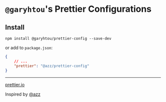 # `@garyhtou`'s  Prettier Configurations

## Install

```
npm install @garyhtou/prettier-config --save-dev
```

or add to `package.json`:

```json
{
	// ...
	"prettier": "@azz/prettier-config"
}
```

---
[prettier.io](https://prettier.io/)

Inspired by [@azz](https://github.com/azz/prettier-config)